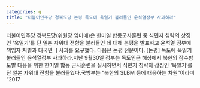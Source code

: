 ```yaml
---
categories: g
title: "더불어민주당 경북도당 논평 독도에 욱일기 불러들인 윤석열정부 사과하라"
---
```

더불어민주당 경북도당(위원장 임미애)은 한미일 합동군사훈련 중 식민지 침략의 상징인 &#39;욱일기&#39;를 단 일본 자위대 전함을 불러들인 데 대해 논평을 발표하고 윤석열 정부에 책임자 처벌과 대국민 ㅣ사과를 요구했다. 다음은 논평 전문이다. [논평] 독도에 욱일기 불러들인 윤석열정부 사과하라.지난 9월30일 정부는 독도인근 해상에서 북한의 잠수함 도발 대응을 위한 한미일 합동 군사훈련을 실시하면서 식민지 침략의 상징인 ‘욱일기’를 단 일본 자위대 전함을 불러들였다.국방부는 “북한의 SLBM 등에 대응하는 차원”이라며 “2017